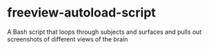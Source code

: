 # freeview-autoload-script
A Bash script that loops through subjects and surfaces and pulls out screenshots of different views of the brain
